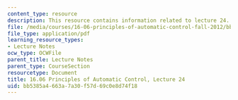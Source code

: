 ```yaml
---
content_type: resource
description: This resource contains information related to lecture 24.
file: /media/courses/16-06-principles-of-automatic-control-fall-2012/bb5385a4663a7a30f57d69c0e8d74f18_MIT16_06F12_Lecture_24.pdf
file_type: application/pdf
learning_resource_types:
- Lecture Notes
ocw_type: OCWFile
parent_title: Lecture Notes
parent_type: CourseSection
resourcetype: Document
title: 16.06 Principles of Automatic Control, Lecture 24
uid: bb5385a4-663a-7a30-f57d-69c0e8d74f18
---
```

